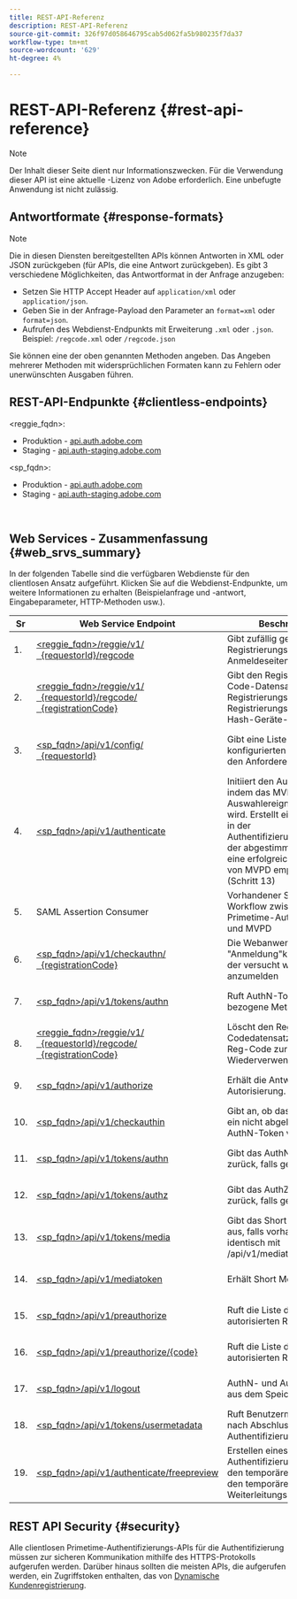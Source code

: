 ```yaml
---
title: REST-API-Referenz
description: REST-API-Referenz
source-git-commit: 326f97d058646795cab5d062fa5b980235f7da37
workflow-type: tm+mt
source-wordcount: '629'
ht-degree: 4%

---
```



# REST-API-Referenz {#rest-api-reference}

>[!NOTE]
>
>Der Inhalt dieser Seite dient nur Informationszwecken. Für die Verwendung dieser API ist eine aktuelle -Lizenz von Adobe erforderlich. Eine unbefugte Anwendung ist nicht zulässig.

## Antwortformate {#response-formats}


>[!NOTE]
>
> Die in diesen Diensten bereitgestellten APIs können Antworten in XML oder JSON zurückgeben (für APIs, die eine Antwort zurückgeben). Es gibt 3 verschiedene Möglichkeiten, das Antwortformat in der Anfrage anzugeben:
>
>* Setzen Sie HTTP Accept Header auf `application/xml` oder `application/json`.
>* Geben Sie in der Anfrage-Payload den Parameter an `format=xml` oder `format=json`.
>* Aufrufen des Webdienst-Endpunkts mit Erweiterung `.xml` oder `.json`. Beispiel: `/regcode.xml` oder `/regcode.json`
>
>Sie können eine der oben genannten Methoden angeben. Das Angeben mehrerer Methoden mit widersprüchlichen Formaten kann zu Fehlern oder unerwünschten Ausgaben führen.

## REST-API-Endpunkte {#clientless-endpoints}

&lt;reggie_fqdn>:

* Produktion - [api.auth.adobe.com](http://api.auth.adobe.com/)
* Staging - [api.auth-staging.adobe.com](http://api.auth-staging.adobe.com/)

&lt;sp_fqdn>:

* Produktion - [api.auth.adobe.com](http://api.auth.adobe.com/)
* Staging - [api.auth-staging.adobe.com](http://api.auth-staging.adobe.com/)

</br>


## Web Services - Zusammenfassung {#web_srvs_summary}

In der folgenden Tabelle sind die verfügbaren Webdienste für den clientlosen Ansatz aufgeführt. Klicken Sie auf die Webdienst-Endpunkte, um weitere Informationen zu erhalten (Beispielanfrage und -antwort, Eingabeparameter, HTTP-Methoden usw.).


| Sr | Web Service Endpoint | Beschreibung | <!--[Diag.  </br>Ref](http://tve.helpdocsonline.com/api-reference-v2-test#illustration)-->. | gehostet bei | aufgerufen von |
| --- | --- | --- | --- | --- | --- |
| 1. | [&lt;reggie_fqdn>/reggie/v1/  </br>  {requestorId}/regcode](/help/authentication/registration-code-request.md) | Gibt zufällig generierten Registrierungs-Code und Anmeldeseiten-URI zurück | 2 | Adobe  </br>Reg Code-Dienst | Smart Device |
| 2. | [&lt;reggie_fqdn>/reggie/v1/  </br>  {requestorId}/regcode/  </br>  {registrationCode}](/help/authentication/return-registration-record.md) | Gibt den Registrierungs-Code-Datensatz mit Registrierungs-Code-UUID, Registrierungs-Code und Hash-Geräte-ID zurück | 8 | Adobe  </br>Reg Code-Dienst | Primetime-Authentifizierung |
| 3. | [&lt;sp_fqdn>/api/v1/config/  </br>  {requestorId}](/help/authentication/provide-mvpd-list.md) | Gibt eine Liste der konfigurierten MVPDs für den Anforderer zurück | 5 | Adobe  </br>Primetime  </br>Authentifizierung  </br>Diensleistung | Anmelden  </br>Web  </br>App |
| 4. | [&lt;sp_fqdn>/api/v1/authenticate](/help/authentication/initiate-authentication.md) | Initiiert den AuthN-Prozess, indem das MVPD-Auswahlereignis informiert wird. Erstellt einen Datensatz in der Authentifizierungsdatenbank, der abgestimmt wird, wenn eine erfolgreiche Antwort von MVPD empfangen wird (Schritt 13) | 7 | Adobe  </br>Primetime  </br>Authentifizierung  </br>Diensleistung | Anmelden  </br>Web  </br>App |
| 5. | SAML Assertion Consumer | Vorhandener SAML-Workflow zwischen Primetime-Authentifizierung und MVPD | 13 | Primetime  </br>Authentifizierung  </br>Diensleistung | Primetime-Authentifizierung |
| 6. | [&lt;sp_fqdn>/api/v1/checkauthn/  </br>  {registrationCode}](/help/authentication/check-authentication-flow-by-second-screen-web-app.md) | Die Webanwendung &quot;Anmeldung&quot;kann prüfen, ob der versucht wurde, sich anzumelden |  | Primetime  </br>Authentifizierung   </br>Diensleistung | Anmelden   </br>Web   </br>App |
| 7. | [&lt;sp_fqdn>/api/v1/tokens/authn](/help/authentication/retrieve-authentication-token.md) | Ruft AuthN-Token-bezogene Metadaten ab | 15 | Primetime  </br>Authentifizierung  </br>Diensleistung | Smart Device |
| 8. | [&lt;reggie_fqdn>/reggie/v1/  </br>  {requestorId}/regcode/  </br>  {registrationCode}](/help/authentication/delete-registration-record.md) | Löscht den Reg-Codedatensatz und gibt den Reg-Code zur Wiederverwendung frei | 16 | Adobe  </br>Reg Code-Dienst | Primetime-Authentifizierung |
| 9. | [&lt;sp_fqdn>/api/v1/authorize](/help/authentication/initiate-authorization.md) | Erhält die Antwort auf die Autorisierung. | 17 | Primetime  </br>Authentifizierung  </br>Diensleistung | Smart Device |
| 10. | [&lt;sp_fqdn>/api/v1/checkauthin](/help/authentication/check-authentication-token.md) | Gibt an, ob das Gerät über ein nicht abgelaufenes AuthN-Token verfügt. |  | Primetime  </br>Authentifizierung  </br>Diensleistung | Smart Device |
| 11. | [&lt;sp_fqdn>/api/v1/tokens/authn](/help/authentication/retrieve-authentication-token.md) | Gibt das AuthN-Token zurück, falls gefunden. |  | Primetime  </br>Authentifizierung  </br>Diensleistung | Smart Device |
| 12. | [&lt;sp_fqdn>/api/v1/tokens/authz](/help/authentication/retrieve-authorization-token.md) | Gibt das AuthZ-Token zurück, falls gefunden. |  | Primetime  </br>Authentifizierung  </br>Diensleistung | Smart Device |
| 13. | [&lt;sp_fqdn>/api/v1/tokens/media](/help/authentication/obtain-short-media-token.md) | Gibt das Short Media Token aus, falls vorhanden - identisch mit /api/v1/mediatoken |  | Primetime  </br>Authentifizierung  </br>Diensleistung | Smart Device |
| 14. | [&lt;sp_fqdn>/api/v1/mediatoken](/help/authentication/obtain-short-media-token.md) | Erhält Short Media Token |  | Primetime  </br>Authentifizierung  </br>Diensleistung | Smart Device |
| 15. | [&lt;sp_fqdn>/api/v1/preauthorize](/help/authentication/retrieve-list-of-preauthorized-resources.md) | Ruft die Liste der vorab autorisierten Ressource ab |  | Primetime  </br>Authentifizierung  </br>Diensleistung | Smart Device |
| 16. | [&lt;sp_fqdn>/api/v1/preauthorize/{code}](/help/authentication/retrieve-list-of-preauthorized-resources-by-second-screen-web-app.md) | Ruft die Liste der vorab autorisierten Ressourcen ab |  | Primetime  </br>Authentifizierung  </br>Diensleistung | Webanwendung anmelden |
| 17. | [&lt;sp_fqdn>/api/v1/logout](/help/authentication/initiate-logout.md) | AuthN- und AuthZ-Token aus dem Speicher entfernen |  | Primetime  </br>Authentifizierung   </br>Diensleistung | Smart Device |
| 18. | [&lt;sp_fqdn>/api/v1/tokens/usermetadata](/help/authentication/user-metadata.md) | Ruft Benutzermetadaten nach Abschluss des Authentifizierungsflusses ab | Nicht zutreffend | Nicht zutreffend | Smart Device |
| 19. | [&lt;sp_fqdn>/api/v1/authenticate/freepreview](/help/authentication/free-preview-for-temp-pass-and-promotional-temp-pass.md) | Erstellen eines Authentifizierungstokens für den temporären Pass oder den temporären Weiterleitungs-Pass | Nicht zutreffend | Primetime  </br>Authentifizierung  </br>Diensleistung | Smart Device |


## REST API Security {#security}

Alle clientlosen Primetime-Authentifizierungs-APIs für die Authentifizierung müssen zur sicheren Kommunikation mithilfe des HTTPS-Protokolls aufgerufen werden. Darüber hinaus sollten die meisten APIs, die aufgerufen werden, ein Zugriffstoken enthalten, das von [Dynamische Kundenregistrierung](/help/authentication/dynamic-client-registration.md).

